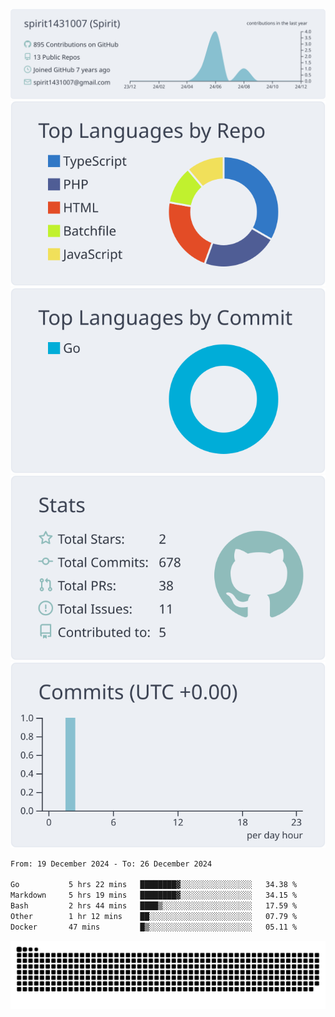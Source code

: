 [![](https://raw.githubusercontent.com/spirit1431007/spirit1431007/master/profile-summary-card-output/nord_bright/0-profile-details.svg)](https://git.io/spiritx)
[![](https://raw.githubusercontent.com/spirit1431007/spirit1431007/master/profile-summary-card-output/nord_bright/1-repos-per-language.svg)](https://git.io/spiritx) [![](https://raw.githubusercontent.com/spirit1431007/spirit1431007/master/profile-summary-card-output/nord_bright/2-most-commit-language.svg)](https://git.io/spiritx)
[![](https://raw.githubusercontent.com/spirit1431007/spirit1431007/master/profile-summary-card-output/nord_bright/3-stats.svg)](https://git.io/spiritx) [![](https://raw.githubusercontent.com/spirit1431007/spirit1431007/master/profile-summary-card-output/nord_bright/4-productive-time.svg)](https://git.io/spiritx)

<!--START_SECTION:waka-->

```txt
From: 19 December 2024 - To: 26 December 2024

Go           5 hrs 22 mins   ████████▓░░░░░░░░░░░░░░░░   34.38 %
Markdown     5 hrs 19 mins   ████████▓░░░░░░░░░░░░░░░░   34.15 %
Bash         2 hrs 44 mins   ████▒░░░░░░░░░░░░░░░░░░░░   17.59 %
Other        1 hr 12 mins    ██░░░░░░░░░░░░░░░░░░░░░░░   07.79 %
Docker       47 mins         █▒░░░░░░░░░░░░░░░░░░░░░░░   05.11 %
```

<!--END_SECTION:waka-->

![contribution](https://github.com/spirit1431007/spirit1431007/blob/output/github-contribution-grid-snake.svg)
